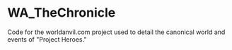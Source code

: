# WA_TheChronicle
Code for the worldanvil.com project used to detail the canonical world and events of "Project Heroes."
